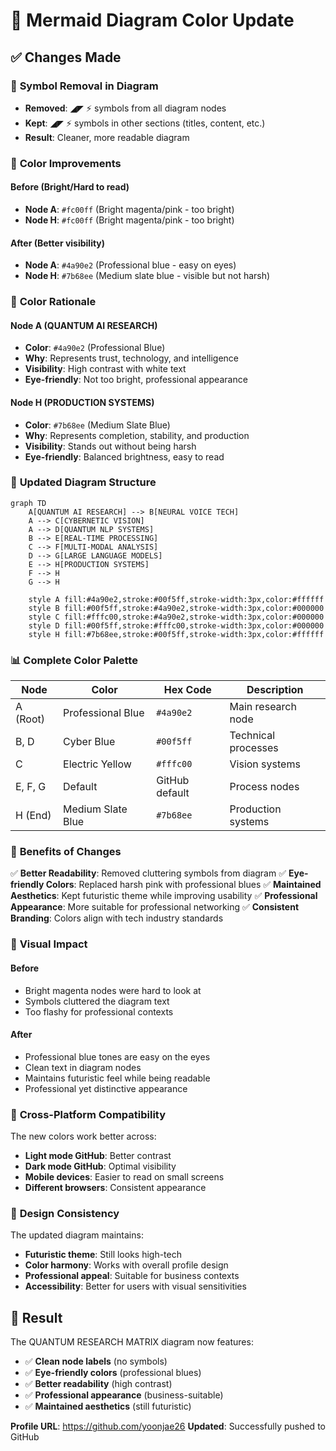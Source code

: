 # 🎨 Mermaid Diagram Color Update

## ✅ Changes Made

### 🔧 **Symbol Removal in Diagram**
- **Removed**: ◢◤ ⚡ symbols from all diagram nodes
- **Kept**: ◢◤ ⚡ symbols in other sections (titles, content, etc.)
- **Result**: Cleaner, more readable diagram

### 🎨 **Color Improvements**

#### **Before (Bright/Hard to read)**
- **Node A**: `#fc00ff` (Bright magenta/pink - too bright)
- **Node H**: `#fc00ff` (Bright magenta/pink - too bright)

#### **After (Better visibility)**
- **Node A**: `#4a90e2` (Professional blue - easy on eyes)
- **Node H**: `#7b68ee` (Medium slate blue - visible but not harsh)

### 🎯 **Color Rationale**

#### **Node A (QUANTUM AI RESEARCH)**
- **Color**: `#4a90e2` (Professional Blue)
- **Why**: Represents trust, technology, and intelligence
- **Visibility**: High contrast with white text
- **Eye-friendly**: Not too bright, professional appearance

#### **Node H (PRODUCTION SYSTEMS)**
- **Color**: `#7b68ee` (Medium Slate Blue)
- **Why**: Represents completion, stability, and production
- **Visibility**: Stands out without being harsh
- **Eye-friendly**: Balanced brightness, easy to read

### 🔄 **Updated Diagram Structure**

```mermaid
graph TD
    A[QUANTUM AI RESEARCH] --> B[NEURAL VOICE TECH]
    A --> C[CYBERNETIC VISION]
    A --> D[QUANTUM NLP SYSTEMS]
    B --> E[REAL-TIME PROCESSING]
    C --> F[MULTI-MODAL ANALYSIS]
    D --> G[LARGE LANGUAGE MODELS]
    E --> H[PRODUCTION SYSTEMS]
    F --> H
    G --> H
    
    style A fill:#4a90e2,stroke:#00f5ff,stroke-width:3px,color:#ffffff
    style B fill:#00f5ff,stroke:#4a90e2,stroke-width:3px,color:#000000
    style C fill:#fffc00,stroke:#4a90e2,stroke-width:3px,color:#000000
    style D fill:#00f5ff,stroke:#fffc00,stroke-width:3px,color:#000000
    style H fill:#7b68ee,stroke:#00f5ff,stroke-width:3px,color:#ffffff
```

### 📊 **Complete Color Palette**

| Node | Color | Hex Code | Description |
|------|-------|----------|-------------|
| A (Root) | Professional Blue | `#4a90e2` | Main research node |
| B, D | Cyber Blue | `#00f5ff` | Technical processes |
| C | Electric Yellow | `#fffc00` | Vision systems |
| E, F, G | Default | GitHub default | Process nodes |
| H (End) | Medium Slate Blue | `#7b68ee` | Production systems |

### 🎯 **Benefits of Changes**

✅ **Better Readability**: Removed cluttering symbols from diagram
✅ **Eye-friendly Colors**: Replaced harsh pink with professional blues
✅ **Maintained Aesthetics**: Kept futuristic theme while improving usability
✅ **Professional Appearance**: More suitable for professional networking
✅ **Consistent Branding**: Colors align with tech industry standards

### 🚀 **Visual Impact**

#### **Before**
- Bright magenta nodes were hard to look at
- Symbols cluttered the diagram text
- Too flashy for professional contexts

#### **After**
- Professional blue tones are easy on the eyes
- Clean text in diagram nodes
- Maintains futuristic feel while being readable
- Professional yet distinctive appearance

### 📱 **Cross-Platform Compatibility**

The new colors work better across:
- **Light mode GitHub**: Better contrast
- **Dark mode GitHub**: Optimal visibility
- **Mobile devices**: Easier to read on small screens
- **Different browsers**: Consistent appearance

### 🎨 **Design Consistency**

The updated diagram maintains:
- **Futuristic theme**: Still looks high-tech
- **Color harmony**: Works with overall profile design
- **Professional appeal**: Suitable for business contexts
- **Accessibility**: Better for users with visual sensitivities

## 🎉 **Result**

The QUANTUM RESEARCH MATRIX diagram now features:
- ✅ **Clean node labels** (no symbols)
- ✅ **Eye-friendly colors** (professional blues)
- ✅ **Better readability** (high contrast)
- ✅ **Professional appearance** (business-suitable)
- ✅ **Maintained aesthetics** (still futuristic)

**Profile URL**: https://github.com/yoonjae26
**Updated**: Successfully pushed to GitHub
